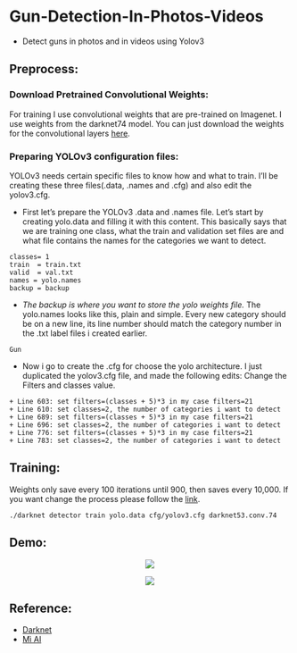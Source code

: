 # Gun-Detection-In-Photos-Videos
- Detect guns in photos and in videos using Yolov3
## Preprocess:
### Download Pretrained Convolutional Weights:
For training I use convolutional weights that are pre-trained on Imagenet. I use weights from the darknet74 model. You can just download the weights for the convolutional layers [here](https://drive.google.com/file/d/1-oHpg4jBsjAQVlB2anXYFuOU7Dd3tNG7/view).
### Preparing YOLOv3 configuration files:
YOLOv3 needs certain specific files to know how and what to train. I’ll be creating these three files(.data, .names and .cfg) and also edit the yolov3.cfg.
- First let’s prepare the YOLOv3 .data and .names file. Let’s start by creating yolo.data and filling it with this content. This basically says that we are training one class, what the train and validation set files are and what file contains the names for the categories we want to detect.
```
classes= 1
train  = train.txt
valid  = val.txt
names = yolo.names
backup = backup
```
- *The backup is where you want to store the yolo weights file.* The yolo.names looks like this, plain and simple. Every new category should be on a new line, its line number should match the category number in the .txt label files i created earlier.
```
Gun
```
- Now i go to create the .cfg for choose the yolo architecture. I just duplicated the yolov3.cfg file, and made the following edits: 
Change the Filters and classes value.
```
+ Line 603: set filters=(classes + 5)*3 in my case filters=21
+ Line 610: set classes=2, the number of categories i want to detect
+ Line 689: set filters=(classes + 5)*3 in my case filters=21
+ Line 696: set classes=2, the number of categories i want to detect
+ Line 776: set filters=(classes + 5)*3 in my case filters=21
+ Line 783: set classes=2, the number of categories i want to detect
```
## Training:
Weights only save every 100 iterations until 900, then saves every 10,000. If you want change the process please follow the [link](https://github.com/pjreddie/darknet/issues/190).
```
./darknet detector train yolo.data cfg/yolov3.cfg darknet53.conv.74
```
## Demo:
<p align="center"> <img src="https://github.com/manhminno/Gun-Detection-In-Photos-Videos/blob/master/Gun-Detection/object-detection.jpg"></p>
<p align="center"> <img src="https://github.com/manhminno/Gun-Detection-In-Photos-Videos/blob/master/Gun-Detection-Yolov3-Using-Pytorch/Result.jpg"></p>

## Reference: 
- [Darknet](https://pjreddie.com/darknet/yolo/)
- [Mì AI](https://www.miai.vn/2019/08/09/yolo-series-2-cach-train-yolo-de-detect-cac-object-dac-thu/)
